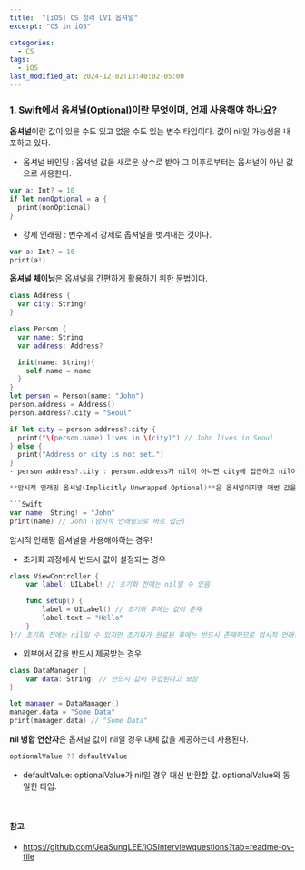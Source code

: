 ```yaml
---
title:  "[iOS] CS 정리 LV1 옵셔널"
excerpt: "CS in iOS"

categories:
  - CS
tags:
  - iOS
last_modified_at: 2024-12-02T13:40:02-05:00
---
```



### 1. Swift에서 옵셔널(Optional)이란 무엇이며, 언제 사용해야 하나요?

**옵셔널**이란 값이 있을 수도 있고 없을 수도 있는 변수 타입이다. 값이 nil일 가능성을 내포하고 있다.
- 옵셔널 바인딩 : 옵셔널 값을 새로운 상수로 받아 그 이후로부터는 옵셔널이 아닌 값으로 사용한다.
```Swift
var a: Int? = 10
if let nonOptional = a {
  print(nonOptional)
}
```
- 강제 언래핑 : 변수에서 강제로 옵셔널을 벗겨내는 것이다.
```Swift
var a: Int? = 10
print(a!)
```

**옵셔널 체이닝**은 옵셔널을 간편하게 활용하기 위한 문법이다.
```Swift
class Address {
  var city: String?
}

class Person {
  var name: String
  var address: Address?

  init(name: String){
    self.name = name
  }
}
let person = Person(name: "John")
person.address = Address()
person.address?.city = "Seoul"

if let city = person.address?.city {
  print("\(person.name) lives in \(city)") // John lives in Seoul
} else {
  print("Address or city is not set.")
}
- person.address?.city : person.address가 nil이 아니면 city에 접근하고 nil이면 nil을 반환한다.

**암시적 언래핑 옵셔널(Implicitly Unwrapped Optional)**은 옵셔널이지만 매번 값을 언래핑하지 않아도 직접적으로 사용할 수 있는 옵셔널 타입이다.

```Swift
var name: String! = "John"
print(name) // John (암시적 언래핑으로 바로 접근)
```

암시적 언래핑 옵셔널을 사용해야하는 경우!
- 초기화 과정에서 반드시 값이 설정되는 경우
```Swift
class ViewController {
    var label: UILabel! // 초기화 전에는 nil일 수 있음

    func setup() {
        label = UILabel() // 초기화 후에는 값이 존재
        label.text = "Hello"
    }
}// 초기화 전에는 nil일 수 있지만 초기화가 완료된 후에는 반드시 존재하므로 암시적 언래핑 옵셔널.
```
- 외부에서 값을 반드시 제공받는 경우
```Swift
class DataManager {
    var data: String! // 반드시 값이 주입된다고 보장
}

let manager = DataManager()
manager.data = "Some Data"
print(manager.data) // "Some Data"
```

**nil 병합 연산자**은 옵셔널 값이 nil일 경우 대체 값을 제공하는데 사용된다.
```Swift
optionalValue ?? defaultValue
```
- defaultValue: optionalValue가 nil일 경우 대신 반환할 값. optionalValue와 동일한 타입.

<br> 

#### 참고

- https://github.com/JeaSungLEE/iOSInterviewquestions?tab=readme-ov-file
